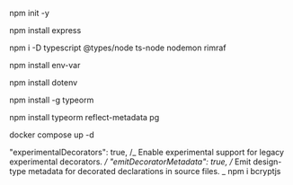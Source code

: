 npm init -y

npm install express

npm i -D typescript @types/node ts-node nodemon rimraf

npm install env-var

npm install dotenv

npm install -g typeorm

npm install typeorm reflect-metadata pg

docker compose up -d

"experimentalDecorators": true, /_ Enable experimental support for legacy experimental decorators. _/
"emitDecoratorMetadata": true, /_ Emit design-type metadata for decorated declarations in source files. _
npm i bcryptjs
